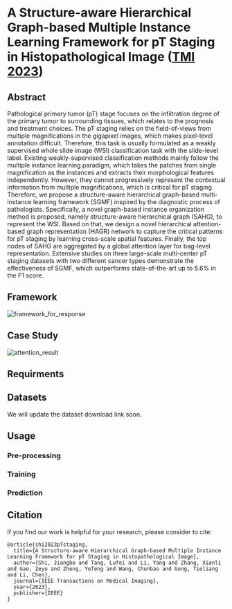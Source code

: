 # A Structure-aware Hierarchical Graph-based Multiple Instance Learning Framework for pT Staging in Histopathological Image ([TMI 2023](https://ieeexplore.ieee.org/abstract/document/10119190))

## Abstract 
Pathological primary tumor (pT) stage focuses on the infiltration degree of the primary tumor to surrounding tissues, which relates to the prognosis and treatment choices. The pT staging relies on the field-of-views from multiple magnifications in the gigapixel images, which makes pixel-level annotation difficult. Therefore, this task is usually formulated as a weakly supervised whole slide image (WSI) classification task with the slide-level label. Existing weakly-supervised classification methods mainly follow the multiple instance learning paradigm, which takes the patches from single magnification as the instances and extracts their morphological features independently. However, they cannot progressively represent the contextual information from multiple magnifications, which is critical for pT staging. Therefore, we propose a structure-aware hierarchical graph-based multi-instance learning framework (SGMF) inspired by the diagnostic process of pathologists. Specifically, a novel graph-based instance organization method is proposed, namely structure-aware hierarchical graph (SAHG), to represent the WSI. Based on that, we design a novel hierarchical attention-based graph representation (HAGR) network to capture the critical patterns for pT staging by learning cross-scale spatial features. Finally, the top nodes of SAHG are aggregated by a global attention layer for bag-level representation. Extensive studies on three large-scale multi-center pT staging datasets with two different cancer types demonstrate the effectiveness of SGMF, which outperforms state-of-the-art up to 5.6% in the F1 score.

## Framework 
![framework_for_response](https://github.com/Jiangbo-Shi/SGMF/assets/60539295/1e236a27-1444-4938-a57c-ace76531b990)

## Case Study
![attention_result](https://github.com/Jiangbo-Shi/SGMF/assets/60539295/144b125b-93c8-4ac5-99a2-0d9610a2abf7)

## Requirments

## Datasets
We will update the dataset download link soon.

## Usage
### Pre-processing
### Training
### Prediction

## Citation
If you find our work is helpful for your research, please consider to cite:
```
@article{shi2023pTstaging,
  title={A Structure-aware Hierarchical Graph-based Multiple Instance Learning Framework for pT Staging in Histopathological Image},
  author={Shi, Jiangbo and Tang, Lufei and Li, Yang and Zhang, Xianli and Gao, Zeyu and Zheng, Yefeng and Wang, Chunbao and Gong, Tieliang and Li, Chen},
  journal={IEEE Transactions on Medical Imaging},
  year={2023},
  publisher={IEEE}
}
```
